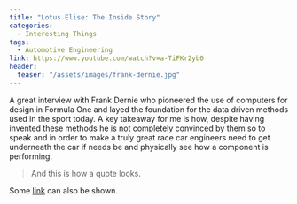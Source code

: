 ```yaml
---
title: "Lotus Elise: The Inside Story"
categories:
  - Interesting Things
tags:
  - Automotive Engineering
link: https://www.youtube.com/watch?v=a-TiFKr2yb0
header:
  teaser: "/assets/images/frank-dernie.jpg"
---
```


A great interview with Frank Dernie who pioneered the use of computers for design in Formula One and layed the foundation for the data driven methods used in the sport today. A key takeaway for me is how, despite having invented these methods he is not completely convinced by them so to speak and in order to make a truly great race car engineers need to get underneath the car if needs be and physically see how a component is performing.

> And this is how a quote looks.

Some [link](#) can also be shown.
